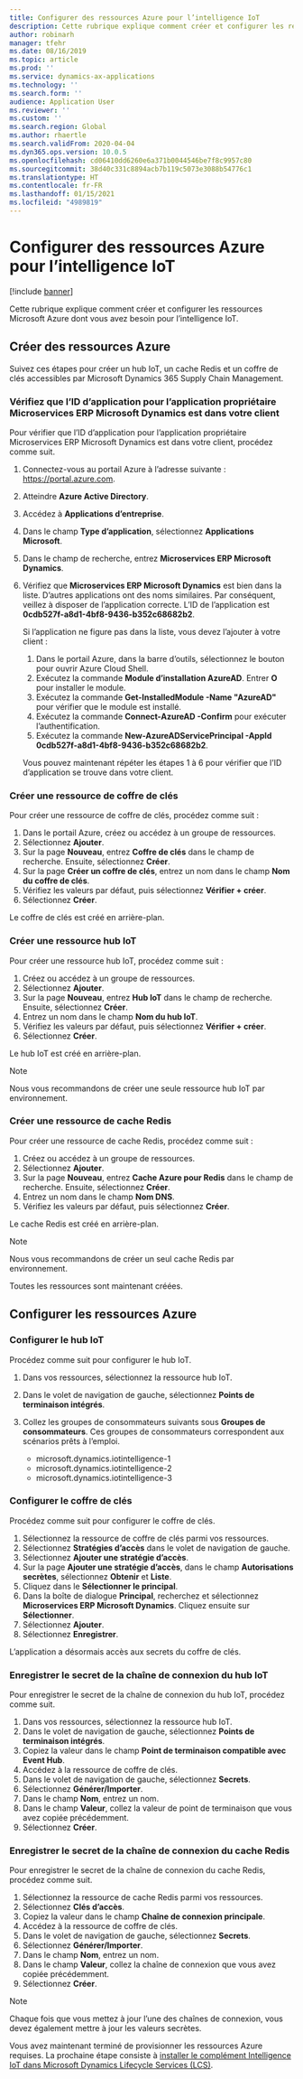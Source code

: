 ```yaml
---
title: Configurer des ressources Azure pour l’intelligence IoT
description: Cette rubrique explique comment créer et configurer les ressources Microsoft Azure dont vous avez besoin pour l’intelligence IoT.
author: robinarh
manager: tfehr
ms.date: 08/16/2019
ms.topic: article
ms.prod: ''
ms.service: dynamics-ax-applications
ms.technology: ''
ms.search.form: ''
audience: Application User
ms.reviewer: ''
ms.custom: ''
ms.search.region: Global
ms.author: rhaertle
ms.search.validFrom: 2020-04-04
ms.dyn365.ops.version: 10.0.5
ms.openlocfilehash: cd06410dd6260e6a371b0044546be7f8c9957c80
ms.sourcegitcommit: 38d40c331c8894acb7b119c5073e3088b54776c1
ms.translationtype: HT
ms.contentlocale: fr-FR
ms.lasthandoff: 01/15/2021
ms.locfileid: "4989819"
---
```

# <a name="set-up-azure-resources-for-iot-intelligence"></a>Configurer des ressources Azure pour l’intelligence IoT

[!include [banner](../../includes/banner.md)]

Cette rubrique explique comment créer et configurer les ressources Microsoft Azure dont vous avez besoin pour l’intelligence IoT.

## <a name="create-azure-resources"></a>Créer des ressources Azure

Suivez ces étapes pour créer un hub IoT, un cache Redis et un coffre de clés accessibles par Microsoft Dynamics 365 Supply Chain Management.

### <a name="verify-that-the-microsoft-dynamics-erp-microservices-first-party-app-id-is-in-your-tenant"></a>Vérifiez que l’ID d’application pour l’application propriétaire Microservices ERP Microsoft Dynamics est dans votre client

Pour vérifier que l’ID d’application pour l’application propriétaire Microservices ERP Microsoft Dynamics est dans votre client, procédez comme suit.

1. Connectez-vous au portail Azure à l’adresse suivante : <https://portal.azure.com>.
2. Atteindre **Azure Active Directory**.
3. Accédez à **Applications d’entreprise**.
4. Dans le champ **Type d’application**, sélectionnez **Applications Microsoft**.
5. Dans le champ de recherche, entrez **Microservices ERP Microsoft Dynamics**.
6. Vérifiez que **Microservices ERP Microsoft Dynamics** est bien dans la liste. D’autres applications ont des noms similaires. Par conséquent, veillez à disposer de l’application correcte. L’ID de l’application est **0cdb527f-a8d1-4bf8-9436-b352c68682b2**.

    Si l’application ne figure pas dans la liste, vous devez l’ajouter à votre client :

    1. Dans le portail Azure, dans la barre d’outils, sélectionnez le bouton pour ouvrir Azure Cloud Shell.
    2. Exécutez la commande **Module d’installation AzureAD**. Entrer **O** pour installer le module.
    3. Exécutez la commande **Get-InstalledModule -Name "AzureAD"** pour vérifier que le module est installé.
    4. Exécutez la commande **Connect-AzureAD -Confirm** pour exécuter l’authentification.
    5. Exécutez la commande **New-AzureADServicePrincipal -AppId 0cdb527f-a8d1-4bf8-9436-b352c68682b2**.

    Vous pouvez maintenant répéter les étapes 1 à 6 pour vérifier que l’ID d’application se trouve dans votre client.

### <a name="create-a-key-vault-resource"></a>Créer une ressource de coffre de clés

Pour créer une ressource de coffre de clés, procédez comme suit :

1. Dans le portail Azure, créez ou accédez à un groupe de ressources.
2. Sélectionnez **Ajouter**.
3. Sur la page **Nouveau**, entrez **Coffre de clés** dans le champ de recherche. Ensuite, sélectionnez **Créer**.
4. Sur la page **Créer un coffre de clés**, entrez un nom dans le champ **Nom du coffre de clés**.
5. Vérifiez les valeurs par défaut, puis sélectionnez **Vérifier + créer**.
6. Sélectionnez **Créer**.

Le coffre de clés est créé en arrière-plan.

### <a name="create-an-iot-hub-resource"></a>Créer une ressource hub IoT

Pour créer une ressource hub IoT, procédez comme suit :

1. Créez ou accédez à un groupe de ressources.
2. Sélectionnez **Ajouter**.
3. Sur la page **Nouveau**, entrez **Hub IoT** dans le champ de recherche. Ensuite, sélectionnez **Créer**.
4. Entrez un nom dans le champ **Nom du hub IoT**.
5. Vérifiez les valeurs par défaut, puis sélectionnez **Vérifier + créer**.
6. Sélectionnez **Créer**.

Le hub IoT est créé en arrière-plan.

> [!NOTE]
> Nous vous recommandons de créer une seule ressource hub IoT par environnement.

### <a name="create-a-redis-cache-resource"></a>Créer une ressource de cache Redis

Pour créer une ressource de cache Redis, procédez comme suit :

1. Créez ou accédez à un groupe de ressources.
2. Sélectionnez **Ajouter**.
3. Sur la page **Nouveau**, entrez **Cache Azure pour Redis** dans le champ de recherche. Ensuite, sélectionnez **Créer**.
4. Entrez un nom dans le champ **Nom DNS**.
5. Vérifiez les valeurs par défaut, puis sélectionnez **Créer**.

Le cache Redis est créé en arrière-plan.

> [!NOTE]
> Nous vous recommandons de créer un seul cache Redis par environnement.

Toutes les ressources sont maintenant créées.

## <a name="configure-the-azure-resources"></a>Configurer les ressources Azure

### <a name="configure-the-iot-hub"></a>Configurer le hub IoT

Procédez comme suit pour configurer le hub IoT.

1. Dans vos ressources, sélectionnez la ressource hub IoT.
2. Dans le volet de navigation de gauche, sélectionnez **Points de terminaison intégrés**.
3. Collez les groupes de consommateurs suivants sous **Groupes de consommateurs**. Ces groupes de consommateurs correspondent aux scénarios prêts à l’emploi.

    + microsoft.dynamics.iotintelligence-1
    + microsoft.dynamics.iotintelligence-2
    + microsoft.dynamics.iotintelligence-3

### <a name="configure-the-key-vault"></a>Configurer le coffre de clés

Procédez comme suit pour configurer le coffre de clés.

1. Sélectionnez la ressource de coffre de clés parmi vos ressources.
2. Sélectionnez **Stratégies d’accès** dans le volet de navigation de gauche.
3. Sélectionnez **Ajouter une stratégie d’accès**.
4. Sur la page **Ajouter une stratégie d’accès**, dans le champ **Autorisations secrètes**, sélectionnez **Obtenir** et **Liste**.
5. Cliquez dans le **Sélectionner le principal**.
6. Dans la boîte de dialogue **Principal**, recherchez et sélectionnez **Microservices ERP Microsoft Dynamics**. Cliquez ensuite sur **Sélectionner**.
7. Sélectionnez **Ajouter**.
8. Sélectionnez **Enregistrer**.

L’application a désormais accès aux secrets du coffre de clés.

### <a name="save-the-iot-hub-connection-string-secret"></a>Enregistrer le secret de la chaîne de connexion du hub IoT

Pour enregistrer le secret de la chaîne de connexion du hub IoT, procédez comme suit.

1. Dans vos ressources, sélectionnez la ressource hub IoT.
2. Dans le volet de navigation de gauche, sélectionnez **Points de terminaison intégrés**.
3. Copiez la valeur dans le champ **Point de terminaison compatible avec Event Hub**.
4. Accédez à la ressource de coffre de clés.
5. Dans le volet de navigation de gauche, sélectionnez **Secrets**.
6. Sélectionnez **Générer/Importer**.
7. Dans le champ **Nom**, entrez un nom.
8. Dans le champ **Valeur**, collez la valeur de point de terminaison que vous avez copiée précédemment.
9. Sélectionnez **Créer**.

### <a name="save-the-redis-cache-connection-string-secret"></a>Enregistrer le secret de la chaîne de connexion du cache Redis

Pour enregistrer le secret de la chaîne de connexion du cache Redis, procédez comme suit.

1. Sélectionnez la ressource de cache Redis parmi vos ressources.
2. Sélectionnez **Clés d’accès**.
3. Copiez la valeur dans le champ **Chaîne de connexion principale**.
4. Accédez à la ressource de coffre de clés.
5. Dans le volet de navigation de gauche, sélectionnez **Secrets**.
6. Sélectionnez **Générer/Importer**.
7. Dans le champ **Nom**, entrez un nom.
8. Dans le champ **Valeur**, collez la chaîne de connexion que vous avez copiée précédemment.
9. Sélectionnez **Créer**.

> [!NOTE]
> Chaque fois que vous mettez à jour l’une des chaînes de connexion, vous devez également mettre à jour les valeurs secrètes.

Vous avez maintenant terminé de provisionner les ressources Azure requises. La prochaine étape consiste à [installer le complément Intelligence IoT dans Microsoft Dynamics Lifecycle Services (LCS)](iot-lcs-setup.md).
